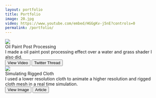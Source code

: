 ```yaml
---
layout: portfolio
title: Portfolio
image: 20.jpg
video: https://www.youtube.com/embed/HGGgKv-j5nE?controls=0
permalink: /portfolio/
---
```


<!-- http://fancyapps.com/fancybox/3/ -->
<!-- <a data-fancybox="gallery" href="{{site.baseurl}}/img/28/lowResScarf.png"><img src="{{site.baseurl}}/img/28/lowResScarf.png"></a> -->

<!-- First piece -->
<div class="hvrbox">
    <img src="{{site.baseurl}}/img/portfolio/oilpaint.jpg" class="hvrbox-layer_bottom">
    <div class="title">Oil Paint Post Processing</div>
    <div class="hvrbox-layer_top">
        <div class="hvrbox-text">I made a oil paint post processing effect over a water and grass shader I also did.</div>
        <a data-fancybox="gallery" href="https://giant.gfycat.com/HotFrankBilby.webm"><button class="hvrbox-button">View Video</button></a>
        <a href="https://twitter.com/MitchJMcClellan/status/1275304491684958208"><button class="hvrbox-info-button">Twitter Thread</button></a>
    </div>
</div>

<!-- Second piece -->
<div class="hvrbox">
    <img src="{{site.baseurl}}/img/portfolio/cloth.png" class="hvrbox-layer_bottom">
    <div class="title">Simulating Rigged Cloth</div>
    <div class="hvrbox-layer_top">
        <div class="hvrbox-text">I used a lower resolution cloth to animate a higher resolution and rigged cloth mesh in a real time simulation.</div>
        <a data-fancybox="gallery" href="{{site.baseurl}}/img/28/highResSimulatedWireframe.gif"><button class="hvrbox-button">View Image</button></a>
        <a href="{% post_url 2020-03-10-low-res-cloth-simulation %}"><button class="hvrbox-info-button">Article</button></a>
    </div>
</div>

<!-- Third piece -->
<!-- <div class="hvrbox">
    <img src="{{site.baseurl}}/img/portfolio/starcube.jpg" class="hvrbox-layer_bottom">
    <div class="title">Starcube VHS Logo Intro</div>
    <div class="hvrbox-layer_top">
        <div class="hvrbox-text">I animated this in After Effects in the style of a VHS logo intro. Logo by Larry Smith.</div>
        <a data-fancybox="gallery" href="https://www.youtube.com/embed/9UmUG8aweHQ?controls=0?&amp;autoplay=0&amp;showinfo=0"><button class="hvrbox-button">View Video</button></a>
        <a href="https://twitter.com/MitchJMcClellan/status/1222620880368435207"><button class="hvrbox-info-button">More Info</button></a>
    </div>
</div> -->

<!-- <div class="hvrbox">
    <img src="{{site.baseurl}}/img/28/lowResScarf.png" class="hvrbox-layer_bottom">
    <a data-fancybox="gallery" href="{{site.baseurl}}/img/28/lowResScarf.png"></a>
    <div class="hvrbox-layer_top">
        <div class="hvrbox-text">Lorem ipsum dolor sit amet, consectetur adipiscing elit. Fusce porttitor ligula porttitor, lacinia sapien non.</div>
    </div>
</div> -->
